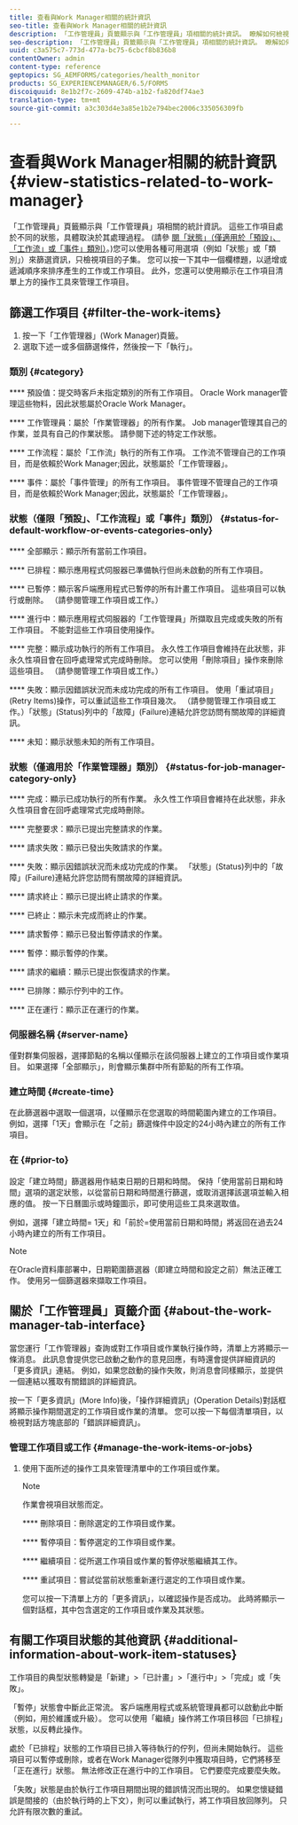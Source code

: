 ```yaml
---
title: 查看與Work Manager相關的統計資訊
seo-title: 查看與Work Manager相關的統計資訊
description: 「工作管理員」頁籤顯示與「工作管理員」項相關的統計資訊。 瞭解如何檢視和篩選工作項目。
seo-description: 「工作管理員」頁籤顯示與「工作管理員」項相關的統計資訊。 瞭解如何檢視和篩選工作項目。
uuid: c3a575c7-773d-477a-bc75-6cbcf8b836b8
contentOwner: admin
content-type: reference
geptopics: SG_AEMFORMS/categories/health_monitor
products: SG_EXPERIENCEMANAGER/6.5/FORMS
discoiquuid: 8e1b2f7c-2609-474b-a1b2-fa820df74ae3
translation-type: tm+mt
source-git-commit: a3c303d4e3a85e1b2e794bec2006c335056309fb

---
```



# 查看與Work Manager相關的統計資訊 {#view-statistics-related-to-work-manager}

「工作管理員」頁籤顯示與「工作管理員」項相關的統計資訊。 這些工作項目處於不同的狀態，具體取決於其處理過程。 (請參 [閱「狀態」（僅適用於「預設」、「工作流」或「事件」類別）](view-statistics-related-manager.md#status-for-default-workflow-or-events-categories-only)。)您可以使用各種可用選項（例如「狀態」或「類別」）來篩選資訊，只檢視項目的子集。 您可以按一下其中一個欄標題，以遞增或遞減順序來排序產生的工作或工作項目。 此外，您還可以使用顯示在工作項目清單上方的操作工具來管理工作項目。

## 篩選工作項目 {#filter-the-work-items}

1. 按一下「工作管理器」(Work Manager)頁籤。
1. 選取下述一或多個篩選條件，然後按一下「執行」。

### 類別 {#category}

**** 預設值：提交時客戶未指定類別的所有工作項目。 Oracle Work manager管理這些物料，因此狀態屬於Oracle Work Manager。

**** 工作管理員：屬於「作業管理器」的所有作業。 Job manager管理其自己的作業，並具有自己的作業狀態。 請參閱下述的特定工作狀態。

**** 工作流程：屬於「工作流」執行的所有工作項。 工作流不管理自己的工作項目，而是依賴於Work Manager;因此，狀態屬於「工作管理器」。

**** 事件：屬於「事件管理」的所有工作項目。 事件管理不管理自己的工作項目，而是依賴於Work Manager;因此，狀態屬於「工作管理器」。

### 狀態（僅限「預設」、「工作流程」或「事件」類別） {#status-for-default-workflow-or-events-categories-only}

**** 全部顯示：顯示所有當前工作項目。

**** 已排程：顯示應用程式伺服器已準備執行但尚未啟動的所有工作項目。

**** 已暫停：顯示客戶端應用程式已暫停的所有計畫工作項目。 這些項目可以執行或刪除。 （請參閱管理工作項目或工作。）

**** 進行中：顯示應用程式伺服器的「工作管理員」所擷取且完成或失敗的所有工作項目。 不能對這些工作項目使用操作。

**** 完整：顯示成功執行的所有工作項目。 永久性工作項目會維持在此狀態，非永久性項目會在回呼處理常式完成時刪除。 您可以使用「刪除項目」操作來刪除這些項目。 （請參閱管理工作項目或工作。）

**** 失敗：顯示因錯誤狀況而未成功完成的所有工作項目。 使用「重試項目」(Retry Items)操作，可以重試這些工作項目幾次。 （請參閱管理工作項目或工作。）「狀態」(Status)列中的「故障」(Failure)連結允許您訪問有關故障的詳細資訊。

**** 未知：顯示狀態未知的所有工作項目。

### 狀態（僅適用於「作業管理器」類別） {#status-for-job-manager-category-only}

**** 完成：顯示已成功執行的所有作業。 永久性工作項目會維持在此狀態，非永久性項目會在回呼處理常式完成時刪除。

**** 完整要求：顯示已提出完整請求的作業。

**** 請求失敗：顯示已發出失敗請求的作業。

**** 失敗：顯示因錯誤狀況而未成功完成的作業。 「狀態」(Status)列中的「故障」(Failure)連結允許您訪問有關故障的詳細資訊。

**** 請求終止：顯示已提出終止請求的作業。

**** 已終止：顯示未完成而終止的作業。

**** 請求暫停：顯示已發出暫停請求的作業。

**** 暫停：顯示暫停的作業。

**** 請求的繼續：顯示已提出恢復請求的作業。

**** 已排隊：顯示佇列中的工作。

**** 正在運行：顯示正在運行的作業。

### 伺服器名稱 {#server-name}

僅對群集伺服器，選擇節點的名稱以僅顯示在該伺服器上建立的工作項目或作業項目。 如果選擇「全部顯示」，則會顯示集群中所有節點的所有工作項。

### 建立時間 {#create-time}

在此篩選器中選取一個選項，以僅顯示在您選取的時間範圍內建立的工作項目。 例如，選擇「1天」會顯示在「之前」篩選條件中設定的24小時內建立的所有工作項目。

### 在 {#prior-to}

設定「建立時間」篩選器用作結束日期的日期和時間。 保持「使用當前日期和時間」選項的選定狀態，以從當前日期和時間進行篩選，或取消選擇該選項並輸入相應的值。 按一下日曆圖示或時鐘圖示，即可使用這些工具來選取值。

例如，選擇「建立時間= 1天」和「前於=使用當前日期和時間」將返回在過去24小時內建立的所有工作項目。

>[!NOTE]
>
>在Oracle資料庫部署中，日期範圍篩選器（即建立時間和設定之前）無法正確工作。 使用另一個篩選器來擷取工作項目。

## 關於「工作管理員」頁籤介面 {#about-the-work-manager-tab-interface}

當您運行「工作管理器」查詢或對工作項目或作業執行操作時，清單上方將顯示一條消息。 此訊息會提供您已啟動之動作的意見回應，有時還會提供詳細資訊的「更多資訊」連結。 例如，如果您啟動的操作失敗，則消息會同樣顯示，並提供一個連結以獲取有關錯誤的詳細資訊。

按一下「更多資訊」(More Info)後，「操作詳細資訊」(Operation Details)對話框將顯示操作期間選定的工作項目或作業的清單。 您可以按一下每個清單項目，以檢視對話方塊底部的「錯誤詳細資訊」。

### 管理工作項目或工作 {#manage-the-work-items-or-jobs}

1. 使用下面所述的操作工具來管理清單中的工作項目或作業。

   >[!NOTE]
   >
   >作業會視項目狀態而定。

   **** 刪除項目：刪除選定的工作項目或作業。

   **** 暫停項目：暫停選定的工作項目或作業。

   **** 繼續項目：從所選工作項目或作業的暫停狀態繼續其工作。

   **** 重試項目：嘗試從當前狀態重新運行選定的工作項目或作業。

   您可以按一下清單上方的「更多資訊」，以確認操作是否成功。 此時將顯示一個對話框，其中包含選定的工作項目或作業及其狀態。

## 有關工作項目狀態的其他資訊 {#additional-information-about-work-item-statuses}

工作項目的典型狀態轉變是「新建」>「已計畫」>「進行中」>「完成」或「失敗」。

「暫停」狀態會中斷此正常流。 客戶端應用程式或系統管理員都可以啟動此中斷（例如，用於維護或升級）。 您可以使用「繼續」操作將工作項目移回「已排程」狀態，以反轉此操作。

處於「已排程」狀態的工作項目已排入等待執行的佇列，但尚未開始執行。 這些項目可以暫停或刪除，或者在Work Manager從隊列中獲取項目時，它們將移至「正在進行」狀態。 無法修改正在進行中的工作項目。 它們要麼完成要麼失敗。

「失敗」狀態是由於執行工作項目期間出現的錯誤情況而出現的。 如果您懷疑錯誤是間接的（由於執行時的上下文），則可以重試執行，將工作項目放回隊列。 只允許有限次數的重試。
